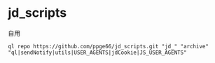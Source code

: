 # jd_scripts

自用

```
ql repo https://github.com/ppge66/jd_scripts.git "jd_" "archive" "ql|sendNotify|utils|USER_AGENTS|jdCookie|JS_USER_AGENTS"
```
